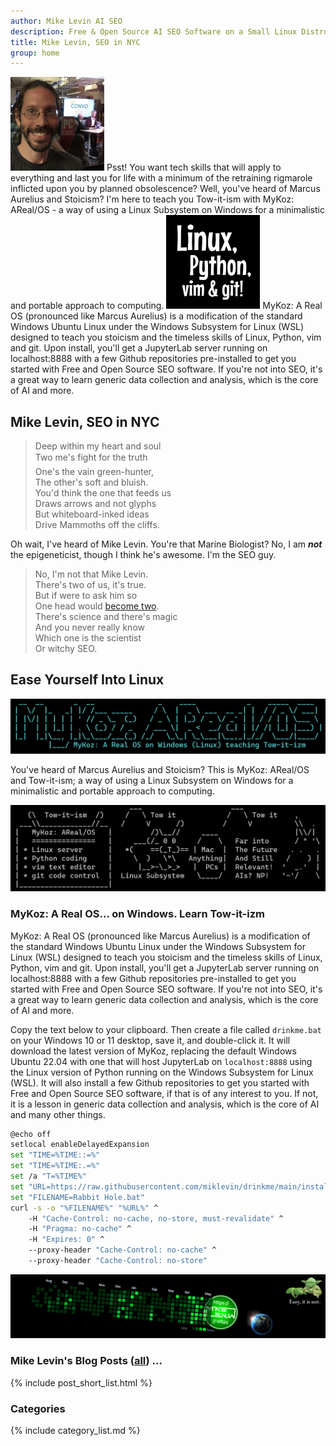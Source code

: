 ```yaml
---
author: Mike Levin AI SEO
description: Free & Open Source AI SEO Software on a Small Linux Distro built with Python, vim, git and AI.
title: Mike Levin, SEO in NYC
group: home
---
```


<img class="picleft" width="150vw" alt="Mike Levin and Bill Nye The Science Guy at PCMag" src="/assets/images/mike-levin-and-bill-nye-the-science-guy-at-pcmag.jpg" >
Psst! You want tech skills that will apply to everything and last you for life
with a minimum of the retraining rigmarole inflicted upon you by planned
obsolescence? Well, you've heard of Marcus Aurelius and Stoicism? I'm here to
teach you Tow-it-ism with MyKoz: AReal/OS - a way of using a Linux Subsystem on
Windows for a minimalistic and portable approach to computing.

<img class="picright" width="150vw" alt="Linux, Python, vim & git (LPvg)" src="/assets/images/linux-python-vim-git.jpg" >
MyKoz: A Real OS (pronounced like Marcus Aurelius) is a modification of the
standard Windows Ubuntu Linux under the Windows Subsystem for Linux (WSL)
designed to teach you stoicism and the timeless skills of Linux, Python, vim
and git. Upon install, you'll get a JupyterLab server running on localhost:8888
with a few Github repositories pre-installed to get you started with Free and
Open Source SEO software. If you're not into SEO, it's a great way to learn
generic data collection and analysis, which is the core of AI and more.

## Mike Levin, SEO in NYC

> <nobr>Deep within my heart and soul</nobr><br/>
> <nobr>Two me's fight for the truth&#151;</nobr><br/>
> <nobr>One's the vain green-hunter,</nobr><br/>
> <nobr>The other's soft and bluish.</nobr><br/>
> <nobr>You'd think the one that feeds us</nobr><br/>
> <nobr>Draws arrows and not glyphs</nobr><br/>
> <nobr>But whiteboard-inked ideas</nobr><br/>
> <nobr>Drive Mammoths off the cliffs.</nobr>

Oh wait, I've heard of Mike Levin. You're that Marine Biologist? No, I am
***not*** the epigeneticist, though I think he's awesome. I'm the SEO guy.

> <nobr>No, I'm not that Mike Levin.</nobr><br/>
> <nobr>There's two of us, it's true.</nobr><br/>
> <nobr>But if were to ask him so</nobr><br/>
> <nobr>One head would <a href="https://wyss.harvard.edu/news/mike-levin-on-electrifying-insights-into-how-bodies-form/">become two</a>.</nobr><br/>
> <nobr>There's science and there's magic</nobr><br/>
> <nobr>And you never really know</nobr><br/>
> <nobr>Which one is the scientist </nobr><br/>
> <nobr>Or witchy SEO.</nobr>

## Ease Yourself Into Linux

![Mykoz A Real OS](/assets/images/mykoz-a-real-os-banner.png)

You've heard of Marcus Aurelius and Stoicism? This is MyKoz: AReal/OS and
Tow-it-ism; a way of using a Linux Subsystem on Windows for a minimalistic and
portable approach to computing.

![Tow It Ism](/assets/images/tow-it-ism.png)

### MyKoz: A Real OS... on Windows. Learn Tow-it-izm

MyKoz: A Real OS (pronounced like Marcus Aurelius) is a modification of the
standard Windows Ubuntu Linux under the Windows Subsystem for Linux (WSL)
designed to teach you stoicism and the timeless skills of Linux, Python, vim
and git. Upon install, you'll get a JupyterLab server running on localhost:8888
with a few Github repositories pre-installed to get you started with Free and
Open Source SEO software. If you're not into SEO, it's a great way to learn
generic data collection and analysis, which is the core of AI and more.

Copy the text below to your clipboard. Then create a file called `drinkme.bat`
on your Windows 10 or 11 desktop, save it, and double-click it. It will
download the latest version of MyKoz, replacing the default Windows Ubuntu
22.04 with one that will host JupyterLab on `localhost:8888` using the Linux
version of Python running on the Windows Subsystem for Linux (WSL). It will
also install a few Github repositories to get you started with Free and Open
Source SEO software, if that is of any interest to you. If not, it is a lesson
in generic data collection and analysis, which is the core of AI and many other
things.

```bash
@echo off
setlocal enableDelayedExpansion
set "TIME=%TIME::=%"
set "TIME=%TIME:.=%"
set /a "T=%TIME%"
set "URL=https://raw.githubusercontent.com/miklevin/drinkme/main/install.bat?cache=%T%"
set "FILENAME=Rabbit Hole.bat"
curl -s -o "%FILENAME%" "%URL%" ^
    -H "Cache-Control: no-cache, no-store, must-revalidate" ^
    -H "Pragma: no-cache" ^
    -H "Expires: 0" ^
    --proxy-header "Cache-Control: no-cache" ^
    --proxy-header "Cache-Control: no-store"
```

![Mike Levin Github Trails](/assets/images/mike-levin-github-trails.png)

### Mike Levin's Blog Posts (<a href="/blog/">all</a>) ...

{% include post_short_list.html %}

### Categories

{% include category_list.md %}
